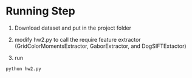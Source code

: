 # Running Step
1. Download dataset and put in the project folder 

2. modify hw2.py to call the require feature extractor (GridColorMomentsExtractor, GaborExtractor, and DogSIFTExtactor)

3. run
```python
python hw2.py
```